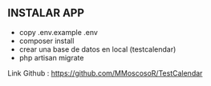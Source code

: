 


## INSTALAR APP

- copy .env.example .env
- composer install
- crear una base de datos en local (testcalendar)
- php artisan migrate

Link Github : https://github.com/MMoscosoR/TestCalendar
